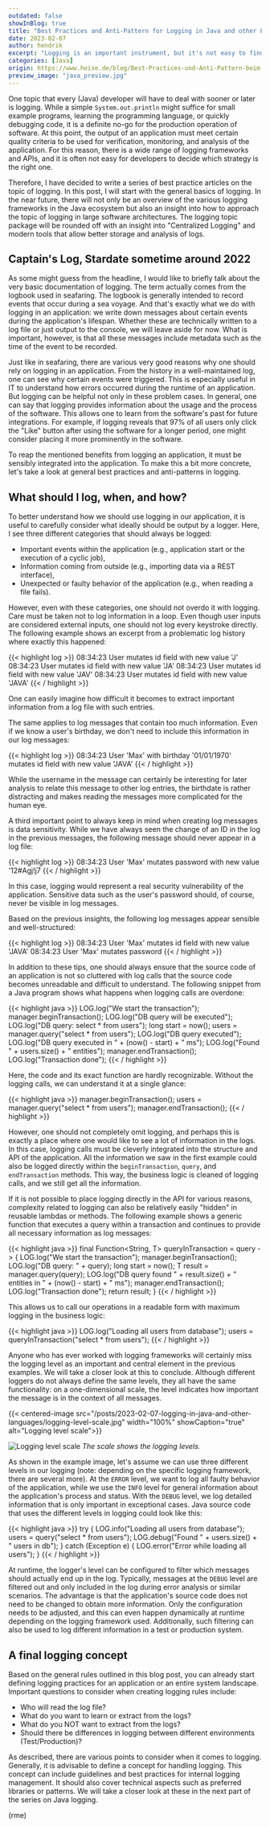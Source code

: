 ```yaml
---
outdated: false
showInBlog: true
title: "Best Practices and Anti-Pattern for Logging in Java and other Languages"
date: 2023-02-07
author: hendrik
excerpt: "Logging is an important instrument, but it's not easy to find the right amount of information to log. This post will show some best pratices that help to get the best results out of a logging system."
categories: [Java]
origin: https://www.heise.de/blog/Best-Practices-und-Anti-Pattern-beim-Logging-in-Java-und-anderen-Sprachen-7336005.html
preview_image: "java_preview.jpg"
---
```


One topic that every (Java) developer will have to deal with sooner or later is logging. 
While a simple `System.out.println` might suffice for small example programs, learning the programming language, or quickly debugging code, it is a definite no-go for the production operation of software. 
At this point, the output of an application must meet certain quality criteria to be used for verification, monitoring, and analysis of the application. 
For this reason, there is a wide range of logging frameworks and APIs, and it is often not easy for developers to decide which strategy is the right one.

Therefore, I have decided to write a series of best practice articles on the topic of logging. 
In this post, I will start with the general basics of logging. 
In the near future, there will not only be an overview of the various logging frameworks in the Java ecosystem but also an insight into how to approach the topic of logging in large software architectures. 
The logging topic package will be rounded off with an insight into "Centralized Logging" and modern tools that allow better storage and analysis of logs.

## Captain's Log, Stardate sometime around 2022

As some might guess from the headline, I would like to briefly talk about the very basic documentation of logging. 
The term actually comes from the logbook used in seafaring. 
The logbook is generally intended to record events that occur during a sea voyage. 
And that's exactly what we do with logging in an application: we write down messages about certain events during the application's lifespan.
Whether these are technically written to a log file or just output to the console, we will leave aside for now. 
What is important, however, is that all these messages include metadata such as the time of the event to be recorded.

Just like in seafaring, there are various very good reasons why one should rely on logging in an application. 
From the history in a well-maintained log, one can see why certain events were triggered. 
This is especially useful in IT to understand how errors occurred during the runtime of an application. 
But logging can be helpful not only in these problem cases. 
In general, one can say that logging provides information about the usage and the process of the software. 
This allows one to learn from the software's past for future integrations. 
For example, if logging reveals that 97% of all users only click the "Like" button after using the software for a longer period, one might consider placing it more prominently in the software.

To reap the mentioned benefits from logging an application, it must be sensibly integrated into the application. 
To make this a bit more concrete, let's take a look at general best practices and anti-patterns in logging.

## What should I log, when, and how?

To better understand how we should use logging in our application, it is useful to carefully consider what ideally should be output by a logger.
Here, I see three different categories that should always be logged:

* Important events within the application (e.g., application start or the execution of a cyclic job),
* Information coming from outside (e.g., importing data via a REST interface),
* Unexpected or faulty behavior of the application (e.g., when reading a file fails).

However, even with these categories, one should not overdo it with logging. 
Care must be taken not to log information in a loop. 
Even though user inputs are considered external inputs, one should not log every keystroke directly. 
The following example shows an excerpt from a problematic log history where exactly this happened:

{{< highlight log >}}
08:34:23 User mutates id field with new value 'J'
08:34:23 User mutates id field with new value 'JA'
08:34:23 User mutates id field with new value 'JAV'
08:34:23 User mutates id field with new value 'JAVA'
{{< / highlight >}}

One can easily imagine how difficult it becomes to extract important information from a log file with such entries.

The same applies to log messages that contain too much information. 
Even if we know a user's birthday, we don't need to include this information in our log messages:

{{< highlight log >}}
08:34:23 User 'Max' with birthday '01/01/1970' \
 mutates id field with new value 'JAVA'
{{< / highlight >}}

While the username in the message can certainly be interesting for later analysis to relate this message to other log entries, the birthdate is rather distracting and makes reading the messages more complicated for the human eye.

A third important point to always keep in mind when creating log messages is data sensitivity. 
While we have always seen the change of an ID in the log in the previous messages, the following message should never appear in a log file:

{{< highlight log >}}
08:34:23 User 'Max' mutates password with new value '12#Agj!j7
{{< / highlight >}}

In this case, logging would represent a real security vulnerability of the application. 
Sensitive data such as the user's password should, of course, never be visible in log messages.

Based on the previous insights, the following log messages appear sensible and well-structured:

{{< highlight log >}}
08:34:23 User 'Max' mutates id field with new value 'JAVA'
08:34:23 User 'Max' mutates password
{{< / highlight >}}

In addition to these tips, one should always ensure that the source code of an application is not so cluttered with log calls that the source code becomes unreadable and difficult to understand. 
The following snippet from a Java program shows what happens when logging calls are overdone:

{{< highlight java >}}
LOG.log("We start the transaction");
manager.beginTransaction();
LOG.log("DB query will be executed");
LOG.log("DB query: select * from users");
long start = now();
users = manager.query("select * from users");
LOG.log("DB query executed");
LOG.log("DB query executed in " + (now() - start) + " ms");
LOG.log("Found " + users.size() + " entities");
manager.endTransaction();
LOG.log("Transaction done");
{{< / highlight >}}

Here, the code and its exact function are hardly recognizable. 
Without the logging calls, we can understand it at a single glance:

{{< highlight java >}}
manager.beginTransaction();
users = manager.query("select * from users");
manager.endTransaction();
{{< / highlight >}}

However, one should not completely omit logging, and perhaps this is exactly a place where one would like to see a lot of information in the logs.
In this case, logging calls must be cleverly integrated into the structure and API of the application. 
All the information we saw in the first example could also be logged directly within the `beginTransaction`, `query`, and `endTransaction` methods.
This way, the business logic is cleaned of logging calls, and we still get all the information.

If it is not possible to place logging directly in the API for various reasons, complexity related to logging can also be relatively easily "hidden" in reusable lambdas or methods. 
The following example shows a generic function that executes a query within a transaction and continues to provide all necessary information as log messages:

{{< highlight java >}}
final Function<String, T> queryInTransaction = query -> {
  LOG.log("We start the transaction");
  manager.beginTransaction();
  LOG.log("DB query: " + query);
  long start = now();
  T result = manager.query(query);
  LOG.log("DB query found " + result.size() + " entities in "
          + (now() - start) + " ms");
  manager.endTransaction();
  LOG.log("Transaction done");
  return result;
}
{{< / highlight >}}

This allows us to call our operations in a readable form with maximum logging in the business logic:

{{< highlight java >}}
LOG.log("Loading all users from database");
users = queryInTransaction("select * from users");
{{< / highlight >}}

Anyone who has ever worked with logging frameworks will certainly miss the logging level as an important and central element in the previous examples. 
We will take a closer look at this to conclude. 
Although different loggers do not always define the same levels, they all have the same functionality: on a one-dimensional scale, the level indicates how important the message is in the context of all messages.


{{< centered-image src="/posts/2023-02-07-logging-in-java-and-other-languages/logging-level-scale.jpg" width="100%" showCaption="true" alt="Logging level scale">}}

![Logging level scale](/posts/2023-02-07-logging-in-java-and-other-languages/logging-level-scale.jpg)
*The scale shows the logging levels.*


As shown in the example image, let's assume we can use three different levels in our logging (note: depending on the specific logging framework, there are several more). 
At the `ERROR` level, we want to log all faulty behavior of the application, while we use the `INFO` level for general information about the application's process and status. 
With the `DEBUG` level, we log detailed information that is only important in exceptional cases. 
Java source code that uses the different levels in logging could look like this:

{{< highlight java >}}
try {
  LOG.info("Loading all users from database");
  users = query("select * from users");
  LOG.debug("Found " + users.size() + " users in db");
} catch (Exception e) {
  LOG.error("Error while loading all users");
}
{{< / highlight >}}

At runtime, the logger's level can be configured to filter which messages should actually end up in the log. 
Typically, messages at the `DEBUG` level are filtered out and only included in the log during error analysis or similar scenarios. 
The advantage is that the application's source code does not need to be changed to obtain more information. 
Only the configuration needs to be adjusted, and this can even happen dynamically at runtime depending on the logging framework used. 
Additionally, such filtering can also be used to log different information in a test or production system.

## A final logging concept

Based on the general rules outlined in this blog post, you can already start defining logging practices for an application or an entire system landscape. 
Important questions to consider when creating logging rules include:

* Who will read the log file?
* What do you want to learn or extract from the logs?
* What do you NOT want to extract from the logs?
* Should there be differences in logging between different environments (Test/Production)?

As described, there are various points to consider when it comes to logging. 
Generally, it is advisable to define a concept for handling logging. 
This concept can include guidelines and best practices for internal logging management. 
It should also cover technical aspects such as preferred libraries or patterns. 
We will take a closer look at these in the next part of the series on Java logging.

(rme)